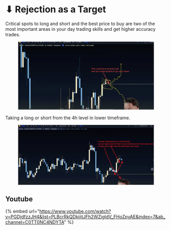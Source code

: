 # ⬇ Rejection as a Target

Critical spots to long and short and the best price to buy are two of the most important areas in your day trading skills and get higher accuracy trades.

<figure><img src="../../.gitbook/assets/image (3) (1) (1) (1) (1).png" alt=""><figcaption></figcaption></figure>

Taking a long or short from the 4h level in lower timeframe.

<figure><img src="../../.gitbook/assets/image (4).png" alt=""><figcaption></figcaption></figure>

## Youtube

{% embed url="https://www.youtube.com/watch?v=PGDjdfzzJH4&list=PLBcrRkQDkijitJFh2WZigIdV_FHoZpyAE&index=7&ab_channel=C0TT0NC4NDYTA" %}
